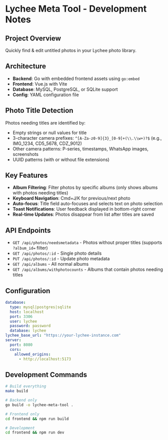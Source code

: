 # Lychee Meta Tool - Development Notes

## Project Overview
Quickly find & edit untitled photos in your Lychee photo library.

## Architecture
- **Backend**: Go with embedded frontend assets using `go:embed`
- **Frontend**: Vue.js with Vite
- **Database**: MySQL, PostgreSQL, or SQLite support
- **Config**: YAML configuration file

## Photo Title Detection
Photos needing titles are identified by:
- Empty strings or null values for title
- 3-character camera prefixes: `^[A-Za-z0-9]{3}_[0-9]+(\\.\\w+)?$` (e.g., IMG_1234, CD5_5678, CDZ_9012)
- Other camera patterns: P-series, timestamps, WhatsApp images, screenshots
- UUID patterns (with or without file extensions)

## Key Features
- **Album Filtering**: Filter photos by specific albums (only shows albums with photos needing titles)
- **Keyboard Navigation**: Cmd+J/K for previous/next photo
- **Auto-focus**: Title field auto-focuses and selects text on photo selection
- **Toast Notifications**: User feedback displayed in bottom-right corner
- **Real-time Updates**: Photos disappear from list after titles are saved

## API Endpoints
- `GET /api/photos/needsmetadata` - Photos without proper titles (supports `?album_id=` filter)
- `GET /api/photos/:id` - Single photo details
- `PUT /api/photos/:id` - Update photo metadata
- `GET /api/albums` - All normal albums
- `GET /api/albums/withphotocounts` - Albums that contain photos needing titles

## Configuration
```yaml
database:
  type: mysql|postgres|sqlite
  host: localhost
  port: 3306
  user: lychee
  password: password
  database: lychee
lychee_base_url: "https://your-lychee-instance.com"
server:
  port: 8080
  cors:
    allowed_origins:
      - http://localhost:5173
```

## Development Commands
```bash
# Build everything
make build

# Backend only
go build -o lychee-meta-tool .

# Frontend only
cd frontend && npm run build

# Development
cd frontend && npm run dev
```